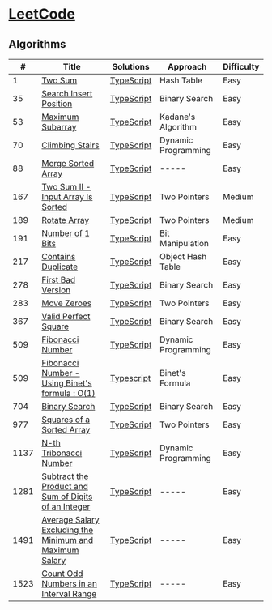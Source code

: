 # [LeetCode](https://leetcode.com/problemset/algorithms/)

## Algorithms

|  #  |    Title    |    Solutions    |   Approach   |   Difficulty    
|-----|-------------|-----------------|--------------|----------------
| 1 | [Two Sum](https://leetcode.com/problems/two-sum/) | [TypeScript](../master/ds/_1.ts) | Hash Table | Easy 
| 35 | [Search Insert Position](https://leetcode.com/problems/search-insert-position/) | [TypeScript](../master/algorithms/_35.ts) | Binary Search | Easy
| 53 | [Maximum Subarray](https://leetcode.com/problems/maximum-subarray/) | [TypeScript](../master/ds/_53.ts) | Kadane's Algorithm | Easy
| 70 | [Climbing Stairs](https://leetcode.com/problems/climbing-stairs/) | [TypeScript](../master/dp/_70.ts) | Dynamic Programming | Easy
| 88 | [Merge Sorted Array](https://leetcode.com/problems/merge-sorted-array/) | [TypeScript](../master/ds/_88.ts) | ----- | Easy
| 167 | [Two Sum II - Input Array Is Sorted](https://leetcode.com/problems/two-sum-ii-input-array-is-sorted/) | [TypeScript](../master/algorithms/_167.ts) | Two Pointers | Medium
| 189 | [Rotate Array](https://leetcode.com/problems/rotate-array/) | [TypeScript](..master/algorithms/_189.ts) | Two Pointers | Medium
| 191 | [Number of 1 Bits](https://leetcode.com/problems/number-of-1-bits/) | [TypeScript](..master/others/_191.ts) | Bit Manipulation | Easy
| 217 | [Contains Duplicate](https://leetcode.com/problems/contains-duplicate/) | [TypeScript](../master/ds/_217.ts) | Object Hash Table | Easy
| 278 | [First Bad Version](https://leetcode.com/problems/first-bad-version/) | [TypeScript](../master/algorithms/_278.ts) | Binary Search | Easy
| 283 | [Move Zeroes](https://leetcode.com/problems/move-zeroes/) | [TypeScript](..master/algorithms/_283.ts) | Two Pointers | Easy
| 367 | [Valid Perfect Square](https://leetcode.com/problems/valid-perfect-square/) | [TypeScript](..master/algorithms/_367.ts) | Binary Search | Easy
| 509 | [Fibonacci Number](https://leetcode.com/problems/fibonacci-number/) | [TypeScript](../master/dp/_509.ts) | Dynamic Programming | Easy
| 509 | [Fibonacci Number - Using Binet's formula : O(1)](https://leetcode.com/problems/fibonacci-number/) | [Typescript](../master/dp/_509v2.ts) | Binet's Formula | Easy
| 704 | [Binary Search](https://leetcode.com/problems/binary-search/) | [TypeScript](../master/algorithms/_704.ts) | Binary Search | Easy
| 977 | [Squares of a Sorted Array](https://leetcode.com/problems/squares-of-a-sorted-array/) | [TypeScript](../master/algorithms/_977.ts) | Two Pointers | Easy
| 1137 | [N-th Tribonacci Number](https://leetcode.com/problems/n-th-tribonacci-number/) | [TypeScript](../master/dp/_1137.ts) | Dynamic Programming | Easy
| 1281 | [Subtract the Product and Sum of Digits of an Integer](https://leetcode.com/problems/subtract-the-product-and-sum-of-digits-of-an-integer/) | [TypeScript](../master/others/_1281.ts) | ----- | Easy
| 1491 | [Average Salary Excluding the Minimum and Maximum Salary](https://leetcode.com/problems/average-salary-excluding-the-minimum-and-maximum-salary/) | [TypeScript](..master/others/_1491.ts) | ----- | Easy
| 1523 | [Count Odd Numbers in an Interval Range](https://leetcode.com/problems/count-odd-numbers-in-an-interval-range/) | [TypeScript](../master/others/_1523.ts) | ----- | Easy